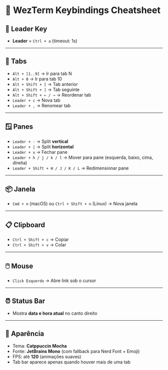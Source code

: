 # 🧩 WezTerm Keybindings Cheatsheet

## 🔑 Leader Key
- **Leader** = `Ctrl + a` (timeout: 1s)

---

## 📂 Tabs
- `Alt + [1..9]` → Ir para tab N  
- `Alt + 0` → Ir para tab 10  
- `Alt + Shift + [` → Tab anterior  
- `Alt + Shift + ]` → Tab seguinte  
- `Alt + Shift + ← / →` → Reordenar tab  
- `Leader + c` → Nova tab  
- `Leader + ,` → Renomear tab  

---

## 🪟 Panes
- `Leader + -` → Split **vertical**  
- `Leader + |` → Split **horizontal**  
- `Leader + x` → Fechar pane  
- `Leader + h / j / k / l` → Mover para pane (esquerda, baixo, cima, direita)  
- `Leader + Shift + H / J / K / L` → Redimensionar pane  

---

## 📦 Janela
- `Cmd + n` (macOS) ou `Ctrl + Shift + n` (Linux) → Nova janela  

---

## 📋 Clipboard
- `Ctrl + Shift + c` → Copiar  
- `Ctrl + Shift + v` → Colar  

---

## 🖱️ Mouse
- `Click Esquerdo` → Abre link sob o cursor  

---

## ⏰ Status Bar
- Mostra **data e hora atual** no canto direito  

---

## 🎨 Aparência
- Tema: **Catppuccin Mocha**  
- Fonte: **JetBrains Mono** (com fallback para Nerd Font + Emoji)  
- FPS: até **120** (animações suaves)  
- Tab bar aparece apenas quando houver mais de uma tab  

